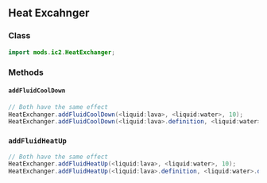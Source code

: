 ## Heat Excahnger

### Class

```java
import mods.ic2.HeatExchanger;
```

### Methods

#### `addFluidCoolDown`

```java
// Both have the same effect
HeatExchanger.addFluidCoolDown(<liquid:lava>, <liquid:water>, 10);
HeatExchanger.addFluidCoolDown(<liquid:lava>.definition, <liquid:water>.definition, 10);
```

### `addFluidHeatUp`

```java
// Both have the same effect
HeatExchanger.addFluidHeatUp(<liquid:lava>, <liquid:water>, 10);
HeatExchanger.addFluidHeatUp(<liquid:lava>.definition, <liquid:water>.definition, 10);
```